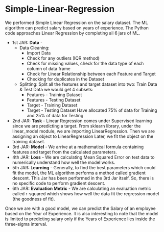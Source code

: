 # Simple-Linear-Regression
We performed Simple Linear Regression on the salary dataset. The ML algorithm can predict salary based on years of experience. The Python code approaches Linear Regression by completing all 6 jars of ML.
- 1st JAR: **Data** - 
  - Data Cleaning:
    - Import Data
    - Check for any outliers (IQR method)
    - Check for missing values, check for the data type of each column of data frame
    - Check for Linear Relationship between each Feature and Target
    - Checking for duplicates in the Dataset
  - Splitting:
    Split all the features and target dataset into two: Train Data & Test Data
    we would get 4 subsets:
      - Features - Training Dataset
      - Features - Testing Dataset
      - Target - Training Dataset 
      - Target - Testing Dataset
    Have allocated 75% of data for Training and 25% of data for Testing
- 2nd JAR: **Task** - 
  Linear Regression comes under Supervised learning since we are predicting a target.
  From sklearn library, under the linear_model module, we are importing LinearRegression.
  Then we are assigning an object to LinearRegression
  Later, we fit the object on the training dataset.
- 3rd JAR: **Model** -
  We arrive at a mathematical formula containing features and target from the calculated parameters. 
- 4th JAR: **Loss** - 
  We are calculating Mean Squared Error on test data to numerically understand how well the model works.
- 5th JAR: **Learning** -
  Generally, to find the best parameters which could fit the model, the ML algorithm performs a method called gradient descent.
  This Jar has been performed in the 3rd Jar itself. So, there is no specific code to perform gradient descent.
- 6th JAR: **Evaluation Metric** -
   We are calculating an evaluation metric called r-squared which shows how well the data fit the regression model (the goodness of fit).
   
Once we are with a good model, we can predict the Salary of an employee based on the Year of Experience.
It is also interesting to note that the model is limited to predicting salary only if the Years of Experience lies inside the three-sigma interval.
